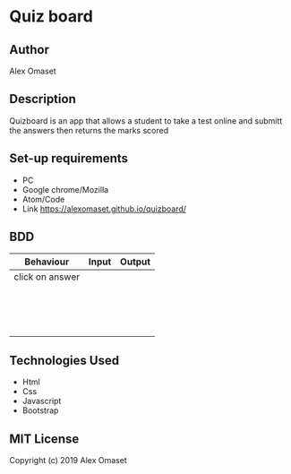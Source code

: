 # Quiz board
## Author
Alex Omaset
## Description
Quizboard is an app that allows a student to take a test online and submitt the answers then returns the marks scored
## Set-up requirements
* PC
* Google chrome/Mozilla
* Atom/Code
* Link https://alexomaset.github.io/quizboard/
## BDD
| Behaviour | Input | Output |
| ----------| ---   | ---    |
| click on answer ||
|  | <br><br>| |
|  | <br><br>|
## Technologies Used
* Html
* Css
* Javascript
* Bootstrap

## MIT License

  Copyright (c) 2019 Alex Omaset

